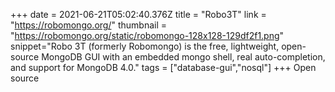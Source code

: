 +++
date = 2021-06-21T05:02:40.376Z
title = "Robo3T"
link = "https://robomongo.org/"
thumbnail = "https://robomongo.org/static/robomongo-128x128-129df2f1.png"
snippet="Robo 3T (formerly Robomongo) is the free, lightweight, open-source MongoDB GUI with an embedded mongo shell, real auto-completion, and support for MongoDB 4.0."
tags = ["database-gui","nosql"]
+++
Open source